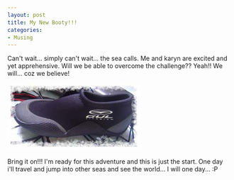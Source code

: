 ```yaml
---
layout: post
title: My New Booty!!!
categories:
- Musing
---
```



Can't wait... simply can't wait... the sea calls. Me and karyn are excited and yet apprehensive. Will we be able to overcome the challenge?? Yeah!! We will... coz we believe!

![](/img/boot.jpg)

Bring it on!!! I'm ready for this adventure and this is just the start. One day i'll travel and jump into other seas and see the world... I will one day... :P
